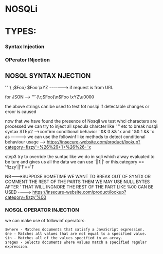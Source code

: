 # NOSQLi

# TYPES:
### Syntax Injection
### OPerator INjection


## NOSQL SYNTAX NJECTION
'"`{
;$Foo}
$Foo \xYZ  -------> if request is from URL 

for JSON --> '\"`{\r;$Foo}\n$Foo \\xYZ\u0000

the above strings can be used to test fot noslqi if detectable changes or eroor is caused

now that we have found the presence of Nosqli we test 
whci characters are processed we can try to inject all specula charcter like ' " etc to break nosqli syntax
STEp2 -->confirm conditional behavior
' && 0 && 'x and ' && 1 && 'x as    -----> we can use the followinf like methods to detect conditional behaviour
usage --> https://insecure-website.com/product/lookup?category=fizzy'+%26%26+1+%26%26+'x

step3 try to override the suntac like we do in sqli which alway evaluated to be ture and gives us all the data
we can use 
'||1||'
or 
this.category == 'fizzy'||'1'=='1'


NB--->SUPPOSE SOMETIME WE WANT TO BREAK OUT OF SYNTX OR COMMENT THE REST OF THE PARTS THEM WE MAY USE NULL BYTES AFTER ' THAT WILL INGNORE THE REST OF THE PART
LIKE %00 CAN BE USED ----> https://insecure-website.com/product/lookup?category=fizzy'%00

### NOSQL OPERATOR INJECTION
we can make use of followinf operators:

    $where - Matches documents that satisfy a JavaScript expression.
    $ne - Matches all values that are not equal to a specified value.
    $in - Matches all of the values specified in an array.
    $regex - Selects documents where values match a specified regular expression.



